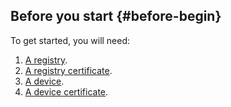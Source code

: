 ## Before you start {#before-begin}

To get started, you will need:

1. [A registry](../../iot-core/operations/registry/registry-create.md).
1. [A registry certificate](../../iot-core/operations/certificates/registry-certificates.md).
1. [A device](../../iot-core/operations/device/device-create.md).
1. [A device certificate](../../iot-core/operations/certificates/device-certificates.md).

